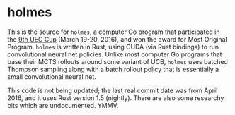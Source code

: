 # holmes

This is the source for `holmes`, a computer Go program that participated in the
[9th UEC Cup](http://www.computer-go.jp/uec/public_html/past/2015/eng/index.shtml)
(March 19-20, 2016), and won the award for Most Original Program.  `holmes` is
written in Rust, using CUDA (via Rust bindings) to run convolutional neural net
policies.  Unlike most computer Go programs that base their MCTS rollouts around
some variant of UCB, `holmes` uses batched Thompson sampling along with a batch
rollout policy that is essentially a small convolutional neural net.

This code is not being updated; the last real commit date was from April 2016,
and it uses Rust version 1.5 (nightly).  There are also some researchy bits
which are undocumented.  YMMV.
